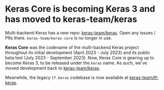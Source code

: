 # Keras Core is becoming Keras 3 and has moved to keras-team/keras

Multi-backend Keras has a new repo: [keras-team/keras](https://github.com/keras-team/keras).
Open any issues / PRs there. `keras-team/keras-core` is no longer in use.

**Keras Core** was the codename of the multi-backend Keras project throughout its initial development
(April 2023 - July 2023) and its public beta test (July 2023 - September 2023). Now, Keras Core
is gearing up to become Keras 3, to be released under the `keras` name. As such, we've moved development
back to [keras-team/keras](https://github.com/keras-team/keras).

Meanwhile, the legacy `tf.keras` codebase is now available at
[keras-team/tf-keras](https://github.com/keras-team/keras).
